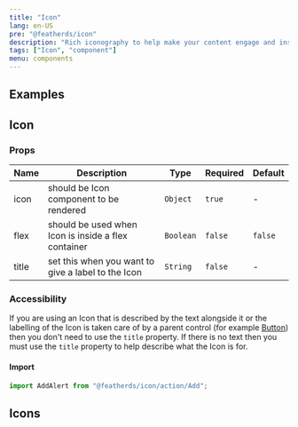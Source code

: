 ```yaml
---
title: "Icon"
lang: en-US
pre: "@featherds/icon"
description: "Rich iconography to help make your content engage and inspire."
tags: ["Icon", "component"]
menu: components
---
```


## Examples

<Icon-Examples />

## Icon

### Props

| Name  | Description                                         | Type      | Required | Default |
| ----- | --------------------------------------------------- | --------- | -------- | ------- |
| icon  | should be Icon component to be rendered             | `Object`  | `true`   | -       |
| flex  | should be used when Icon is inside a flex container | `Boolean` | `false`  | `false` |
| title | set this when you want to give a label to the Icon  | `String`  | `false`  | -       |

### Accessibility

If you are using an Icon that is described by the text alongside it or the labelling of the Icon is taken care of by a parent control (for example [Button](/Components/Button)) then you don't need to use the `title` property. If there is no text then you must use the `title` property to help describe what the Icon is for.

#### Import

```js
import AddAlert from "@featherds/icon/action/Add";
```

## Icons

<Icon-AllIcons />
